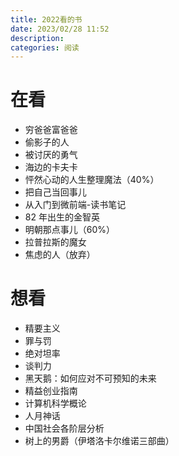 ```yaml
---
title: 2022看的书
date: 2023/02/28 11:52
description:
categories: 阅读
---
```

# 在看
* 穷爸爸富爸爸
* 偷影子的人
* 被讨厌的勇气
* 海边的卡夫卡
* 怦然心动的人生整理魔法（40%）
* 把自己当回事儿
* 从入门到微前端-读书笔记
* 82 年出生的金智英
* 明朝那点事儿（60%）
* 拉普拉斯的魔女
* 焦虑的人（放弃）
  
# 想看
* 精要主义
* 罪与罚
* 绝对坦率
* 谈判力
* 黑天鹅：如何应对不可预知的未来
* 精益创业指南
* 计算机科学概论
* 人月神话
* 中国社会各阶层分析
* 树上的男爵（伊塔洛卡尔维诺三部曲）

